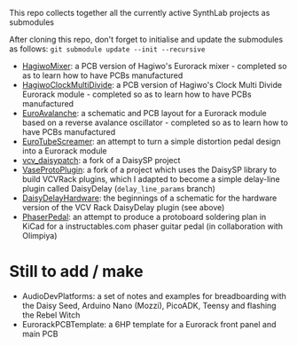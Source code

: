 This repo collects together all the currently active SynthLab projects as submodules

After cloning this repo, don't forget to initialise and update the submodules as follows:
`git submodule update --init --recursive`

- [HagiwoMixer](https://github.com/fablabnk/HigawoMixer): a PCB version of Hagiwo's Eurorack mixer - completed so as to learn how to have PCBs manufactured
- [HagiwoClockMultiDivide](https://github.com/fablabnk/HagiwoClockMultiDivide): a PCB version of Hagiwo's Clock Multi Divide Eurorack module - completed so as to learn how to have PCBs manufactured
- [EuroAvalanche](https://github.com/fablabnk/EuroAvalanche): a schematic and PCB layout for a Eurorack module based on a reverse avalance oscillator - completed so as to learn how to have PCBs manufactured
- [EuroTubeScreamer](https://github.com/fablabnk/EuroTubeScreamer): an attempt to turn a simple distortion pedal design into a Eurorack module
- [vcv_daisypatch](https://github.com/fablabnk/vcv_daisypatch): a fork of a DaisySP project
- [VaseProtoPlugin](https://github.com/fablabnk/VaseProtoPlugin): a fork of a project which uses the DaisySP library to build VCVRack plugins, which I adapted to become a simple delay-line plugin called DaisyDelay (`delay_line_params` branch)
- [DaisyDelayHardware](https://github.com/fablabnk/DaisyDelayHardware): the beginnings of a schematic for the hardware version of the VCV Rack DaisyDelay plugin (see above)
- [PhaserPedal](https://github.com/fablabnk/PhaserPedal): an attempt to produce a protoboard soldering plan in KiCad for a instructables.com phaser guitar pedal (in collaboration with Olimpiya)

# Still to add / make

- AudioDevPlatforms: a set of notes and examples for breadboarding with the Daisy Seed, Arduino Nano (Mozzi), PicoADK, Teensy and flashing the Rebel Witch
- EurorackPCBTemplate: a 6HP template for a Eurorack front panel and main PCB
